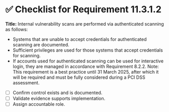 # ✅ Checklist for Requirement 11.3.1.2

**Title:** Internal vulnerability scans are performed via authenticated scanning as follows:
- Systems that are unable to accept credentials for authenticated scanning are documented. 
- Sufficient privileges are used for those systems that accept credentials for scanning. 
- If accounts used for authenticated scanning can be used for interactive login, they are managed in accordance with Requirement 8.2.2. Note: This requirement is a best practice until 31 March 2025, after which it will be required and must be fully considered during a PCI DSS assessment.

- [ ] Confirm control exists and is documented.
- [ ] Validate evidence supports implementation.
- [ ] Assign accountable role.
